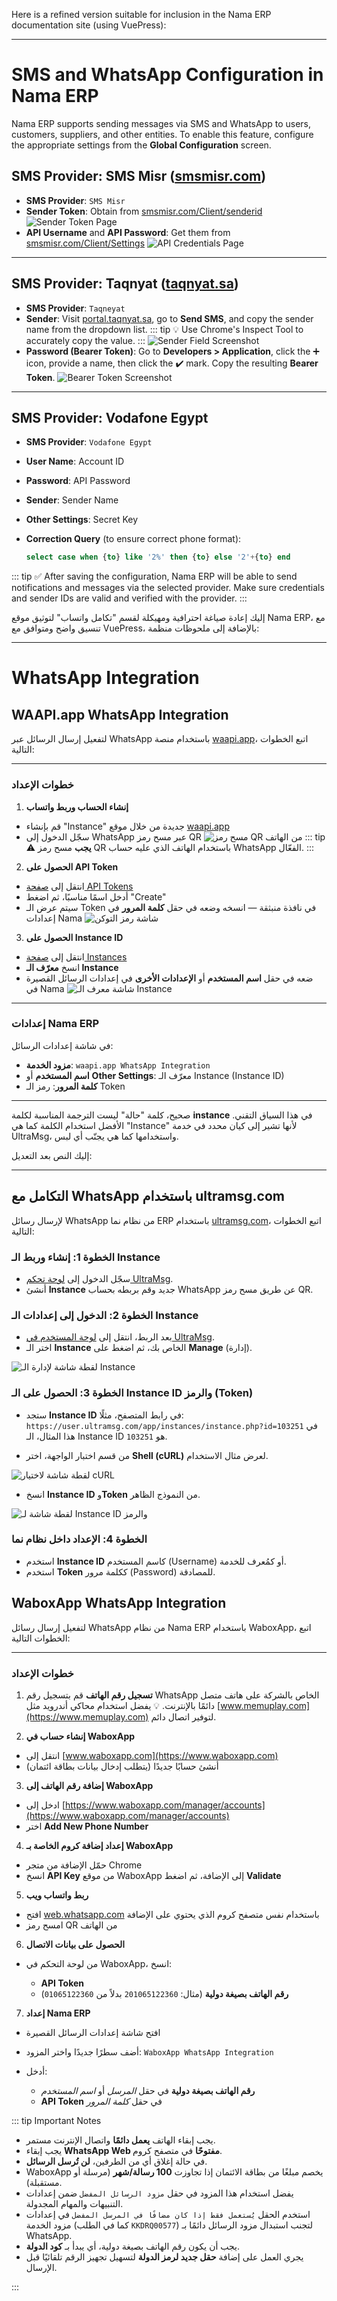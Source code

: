 Here is a refined version suitable for inclusion in the Nama ERP documentation site (using VuePress):

---

# SMS and WhatsApp Configuration in Nama ERP

Nama ERP supports sending messages via SMS and WhatsApp to users, customers, suppliers, and other entities.
To enable this feature, configure the appropriate settings from the **Global Configuration** screen.

## SMS Provider: SMS Misr ([smsmisr.com](https://smsmisr.com/))

* **SMS Provider**: `SMS Misr`
* **Sender Token**: Obtain from [smsmisr.com/Client/senderid](https://smsmisr.com/Client/senderid)
  ![Sender Token Page](images/sms-misr-token.png)
* **API Username** and **API Password**: Get them from [smsmisr.com/Client/Settings](https://smsmisr.com/Client/Settings)
  ![API Credentials Page](images/sms-misr-api-key.png)

---

## SMS Provider: Taqnyat ([taqnyat.sa](https://portal.taqnyat.sa))

* **SMS Provider**: `Taqneyat`
* **Sender**:
  Visit [portal.taqnyat.sa](https://portal.taqnyat.sa), go to **Send SMS**, and copy the sender name from the dropdown list.
::: tip
💡 Use Chrome's Inspect Tool to accurately copy the value.
:::
  ![Sender Field Screenshot](images/taqnyat-sender.png)
* **Password (Bearer Token)**:
  Go to **Developers > Application**, click the ➕ icon, provide a name, then click the ✔️ mark. Copy the resulting **Bearer Token**.
  ![Bearer Token Screenshot](images/taqnyat-bearer-token.png)

---

## SMS Provider: Vodafone Egypt

* **SMS Provider**: `Vodafone Egypt`
* **User Name**: Account ID
* **Password**: API Password
* **Sender**: Sender Name
* **Other Settings**: Secret Key
* **Correction Query** (to ensure correct phone format):

  ```sql
  select case when {to} like '2%' then {to} else '2'+{to} end
  ```

::: tip
✅ After saving the configuration, Nama ERP will be able to send notifications and messages via the selected provider. Make sure credentials and sender IDs are valid and verified with the provider.
:::

إليك إعادة صياغة احترافية ومهيكلة لقسم "تكامل واتساب" لتوثيق موقع Nama ERP، مع تنسيق واضح ومتوافق مع VuePress، بالإضافة إلى ملحوظات منظمة:

---

# WhatsApp Integration

## WAAPI.app WhatsApp Integration

<rtl>

لتفعيل إرسال الرسائل عبر WhatsApp باستخدام منصة [waapi.app](https://waapi.app)، اتبع الخطوات التالية:

---

### خطوات الإعداد

1. **إنشاء الحساب وربط واتساب**

  * قم بإنشاء "Instance" جديدة من خلال موقع [waapi.app](https://waapi.app)
  * سجّل الدخول إلى WhatsApp عبر مسح رمز QR
    ![مسح رمز QR من الهاتف](images/waapi-qr.png)
::: tip
    ⚠️ **يجب** مسح رمز QR باستخدام الهاتف الذي عليه حساب WhatsApp الفعّال.
::: 

2. **الحصول على API Token**

  * انتقل إلى [صفحة API Tokens](https://waapi.app/user/api-tokens)
  * أدخل اسمًا مناسبًا، ثم اضغط "Create"
  * سيتم عرض الـ Token في نافذة منبثقة — انسخه وضعه في حقل **كلمة المرور** في إعدادات Nama
    ![شاشة رمز التوكن](images/waapi-token.png)

3. **الحصول على Instance ID**

  * انتقل إلى [صفحة Instances](https://waapi.app/account/instances)
  * انسخ **معرّف الـ Instance**
  * ضعه في حقل **اسم المستخدم** أو **الإعدادات الأخرى** في إعدادات الرسائل القصيرة في Nama
    ![شاشة معرف الـ Instance](images/waapi-instance-id.png)

---

### إعدادات Nama ERP

في شاشة إعدادات الرسائل:

* **مزود الخدمة**: `waapi.app WhatsApp Integration`
* **اسم المستخدم** أو **Other Settings**: معرّف الـ Instance (Instance ID)
* **كلمة المرور**: رمز الـ Token

---
صحيح، كلمة "حالة" ليست الترجمة المناسبة لكلمة **instance** في هذا السياق التقني. الأفضل استخدام الكلمة كما هي "Instance" لأنها تشير إلى كيان محدد في خدمة UltraMsg، واستخدامها كما هي يجنّب أي لبس.

إليك النص بعد التعديل:

---

## التكامل مع WhatsApp باستخدام ultramsg.com

لإرسال رسائل WhatsApp من نظام نما ERP باستخدام [ultramsg.com](https://ultramsg.com)، اتبع الخطوات التالية:

### الخطوة 1: إنشاء وربط الـ Instance

* سجّل الدخول إلى [لوحة تحكم UltraMsg](https://user.ultramsg.com/).
* أنشئ **Instance** جديد وقم بربطه بحساب WhatsApp عن طريق مسح رمز QR.

### الخطوة 2: الدخول إلى إعدادات الـ Instance

* بعد الربط، انتقل إلى [لوحة المستخدم في UltraMsg](https://user.ultramsg.com/).
* اختر الـ **Instance** الخاص بك، ثم اضغط على **Manage** (إدارة).

![لقطة شاشة لإدارة الـ Instance](images/ultramsg-instance.png)

### الخطوة 3: الحصول على الـ Instance ID والرمز (Token)

* ستجد **Instance ID** في رابط المتصفح، مثلًا:
  `https://user.ultramsg.com/app/instances/instance.php?id=103251`
  في هذا المثال، الـ Instance ID هو `103251`.

* من قسم اختبار الواجهة، اختر **Shell (cURL)** لعرض مثال الاستخدام.

![لقطة شاشة لاختيار cURL](images/ultramsg-curl.png)

* انسخ **Instance ID** و**Token** من النموذج الظاهر.

![لقطة شاشة لـ Instance ID والرمز](images/ultramsg-instance-id.png)

### الخطوة 4: الإعداد داخل نظام نما

* استخدم **Instance ID** كاسم المستخدم (Username) أو كمُعرف للخدمة.
* استخدم **Token** ككلمة مرور (Password) للمصادقة.


## WaboxApp WhatsApp Integration


لتفعيل إرسال رسائل WhatsApp من نظام Nama ERP باستخدام WaboxApp، اتبع الخطوات التالية:

---

### خطوات الإعداد

1. **تسجيل رقم الهاتف**
   قم بتسجيل رقم WhatsApp الخاص بالشركة على هاتف متصل دائمًا بالإنترنت.
   💡 يفضل استخدام محاكي أندرويد مثل [www.memuplay.com](https://www.memuplay.com) لتوفير اتصال دائم.

2. **إنشاء حساب في WaboxApp**

  * انتقل إلى [www.waboxapp.com](https://www.waboxapp.com)
  * أنشئ حسابًا جديدًا (يتطلب إدخال بيانات بطاقة ائتمان)

3. **إضافة رقم الهاتف إلى WaboxApp**

  * ادخل إلى [https://www.waboxapp.com/manager/accounts](https://www.waboxapp.com/manager/accounts)
  * اختر **Add New Phone Number**

4. **إعداد إضافة كروم الخاصة بـ WaboxApp**

  * حمّل الإضافة من متجر Chrome
  * انسخ **API Key** من موقع WaboxApp إلى الإضافة، ثم اضغط **Validate**

5. **ربط واتساب ويب**

  * افتح [web.whatsapp.com](https://web.whatsapp.com) باستخدام نفس متصفح كروم الذي يحتوي على الإضافة
  * امسح رمز QR من الهاتف

6. **الحصول على بيانات الاتصال**

  * من لوحة التحكم في WaboxApp، انسخ:

    * **API Token**
    * **رقم الهاتف بصيغة دولية** (مثال: `201065122360` بدلاً من `01065122360`)

7. **إعداد Nama ERP**

  * افتح شاشة إعدادات الرسائل القصيرة
  * أضف سطرًا جديدًا واختر المزود: `WaboxApp WhatsApp Integration`
  * أدخل:

    * **رقم الهاتف بصيغة دولية** في حقل *المرسل* أو *اسم المستخدم*
    * **API Token** في حقل *كلمة المرور*


::: tip Important Notes

* يجب إبقاء الهاتف **يعمل دائمًا** واتصال الإنترنت مستمر.
* يجب إبقاء **WhatsApp Web مفتوحًا** في متصفح كروم.
* في حالة إغلاق أي من الطرفين، **لن تُرسل الرسائل**.
* WaboxApp يخصم مبلغًا من بطاقة الائتمان إذا تجاوزت **100 رسالة/شهر** (مرسلة أو مستقبلة).
* يفضل استخدام هذا المزود في حقل `مزود الرسائل المفضل` ضمن إعدادات التنبيهات والمهام المجدولة.
* استخدم الحقل `يُستعمل فقط إذا كان مضافًا في المرسل المفضل` في إعدادات مزود الخدمة (كما في الطلب `KKDRQ00577`) لتجنب استبدال مزود الرسائل دائمًا بـ WhatsApp.
* يجب أن يكون رقم الهاتف بصيغة دولية، أي يبدأ بـ **كود الدولة**.
* يجري العمل على إضافة **حقل جديد لرمز الدولة** لتسهيل تجهيز الرقم تلقائيًا قبل الإرسال.

:::

 

</rtl>
